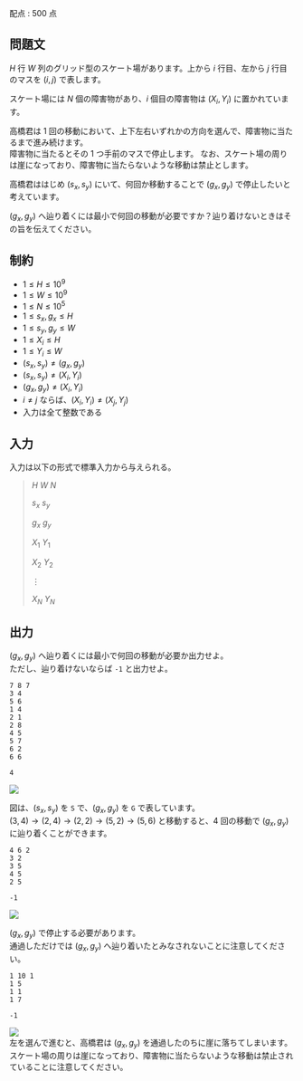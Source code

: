 配点 : $500$ 点

## 問題文

$H$ 行 $W$ 列のグリッド型のスケート場があります。上から $i$ 行目、左から $j$ 行目のマスを $(i,j)$ で表します。  

スケート場には $N$ 個の障害物があり、$i$ 個目の障害物は $(X_i,Y_i)$ に置かれています。  

高橋君は $1$ 回の移動において、上下左右いずれかの方向を選んで、障害物に当たるまで進み続けます。<br>
障害物に当たるとその $1$ つ手前のマスで停止します。
なお、スケート場の周りは崖になっており、障害物に当たらないような移動は禁止とします。  

高橋君ははじめ $(s_x,s_y)$ にいて、何回か移動することで $(g_x,g_y)$ で停止したいと考えています。  

$(g_x,g_y)$ へ辿り着くには最小で何回の移動が必要ですか？辿り着けないときはその旨を伝えてください。  

## 制約

- $1\leq H \leq 10^9$
- $1\leq W \leq 10^9$
- $1\leq N \leq 10^5$
- $1\leq s_x,g_x\leq H$
- $1\leq s_y,g_y\leq W$
- $1\leq X_i \leq H$
- $1\leq Y_i \leq W$
- $(s_x,s_y)\neq (g_x,g_y)$
- $(s_x,s_y)\neq (X_i,Y_i)$
- $(g_x,g_y)\neq (X_i,Y_i)$
- $i\neq j$ ならば、$(X_i,Y_i)\neq (X_j,Y_j)$
- 入力は全て整数である

## 入力

入力は以下の形式で標準入力から与えられる。

> $H$ $W$ $N$
> 
> $s_x$ $s_y$
> 
> $g_x$ $g_y$
> 
> $X_1$ $Y_1$
> 
> $X_2$ $Y_2$
> 
> $\vdots$
> 
> $X_N$ $Y_N$

## 出力

$(g_x,g_y)$ へ辿り着くには最小で何回の移動が必要か出力せよ。<br>
ただし、辿り着けないならば `-1` と出力せよ。  

```input1
7 8 7
3 4
5 6
1 4
2 1
2 8
4 5
5 7
6 2
6 6
```

```output1
4
```

![](https://img.atcoder.jp/ghi/c376ca3813eb4c947eb605dea2d30454.png)  

図は、$(s_x,s_y)$ を `S` で、$(g_x,g_y)$ を `G` で表しています。<br>
$(3,4)\rightarrow(2,4) \rightarrow(2,2) \rightarrow(5,2) \rightarrow(5,6)$ と移動すると、$4$ 回の移動で $(g_x,g_y)$ に辿り着くことができます。  

```input2
4 6 2
3 2
3 5
4 5
2 5
```

```output2
-1
```

![](https://img.atcoder.jp/ghi/07ab8a3e7c94525cd52704dd43e43b87.png)

$(g_x,g_y)$ で停止する必要があります。<br>
通過しただけでは $(g_x,g_y)$ へ辿り着いたとみなされないことに注意してください。  

```input3
1 10 1
1 5
1 1
1 7
```

```output3
-1
```

![](https://img.atcoder.jp/ghi/a423524262f4a075b94e2ab5f9e61164.png)<br>
左を選んで進むと、高橋君は $(g_x,g_y)$ を通過したのちに崖に落ちてしまいます。<br>
スケート場の周りは崖になっており、障害物に当たらないような移動は禁止されていることに注意してください。